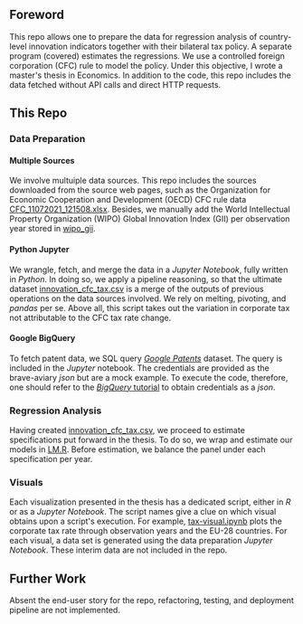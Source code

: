 ## Foreword

This repo allows one to prepare the data for regression analysis of country-level innovation indicators together with their bilateral tax policy. A separate program (covered) estimates the regressions. We use a controlled foreign corporation (CFC) rule to model the policy. Under this objective, I wrote a master's thesis in Economics. In addition to the code, this repo includes the data fetched without API calls and direct HTTP requests.

## This Repo

### Data Preparation

#### Multiple Sources
We involve multuiple data sources. This repo includes the sources downloaded from the source web pages, such as the Organization for Economic Cooperation and Development (OECD) CFC rule data [CFC_11072021_121508.xlsx](CFC_11072021_121508.xlsx). Besides, we manually add the World Intellectual Property Organization (WIPO) Global Innovation Index (GII) per observation year stored in [wipo_gii](wipo_gii). 

#### Python Jupyter
We wrangle, fetch, and merge the data in a *Jupyter Notebook*, fully written in *Python*. In doing so, we apply a pipeline reasoning, so that the ultimate dataset [innovation_cfc_tax.csv](innovation_cfc_tax.csv) is a merge of the outputs of previous operations on the data sources involved. We rely on melting, pivoting, and *pandas* per se. Above all, this script takes out the variation in corporate tax not attributable to the CFC tax rate change.

#### Google BigQuery
To fetch patent data, we SQL query [*Google Patents*](https://cloud.google.com/blog/topics/public-datasets/google-patents-public-datasets-connecting-public-paid-and-private-patent-data) dataset. The query is included in the *Jupyter* notebook. The credentials are provided as the brave-aviary *json* but are a mock example. To execute the code, therefore, one should refer to the [*BigQuery* tutorial](https://cloud.google.com/bigquery/docs/authentication/service-account-file) to obtain credentials as a *json*.

### Regression Analysis
Having created [innovation_cfc_tax.csv](innovation_cfc_tax.csv), we proceed to estimate specifications put forward in the thesis. To do so, we wrap and estimate our models in [LM.R](LM.R). Before estimation, we balance the panel under each specification per year.

### Visuals

Each visualization presented in the thesis has a dedicated script, either in *R* or as a *Jupyter Notebook*. The script names give a clue on which visual obtains upon a script's execution. For example, [tax-visual.ipynb](tax-visual.ipynb) plots the corporate tax rate through observation years and the EU-28 countries. For each visual, a data set is generated using the data preparation *Jupyter Notebook*. These interim data are not included in the repo.

## Further Work
Absent the end-user story for the repo, refactoring, testing, and deployment pipeline are not implemented.
